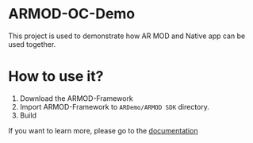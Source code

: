 # ARMOD-OC-Demo
This project is used to demonstrate how AR MOD and Native app can be used together.


# How to use it?
1. Download the ARMOD-Framework
2. Import ARMOD-Framework to `ARDemo/ARMOD SDK` directory.
3. Build

If you want to learn more, please go to the [documentation](https://docs.phantomsxr.com/native-app-embed/ios-embed-oc#import-armod-framework)
